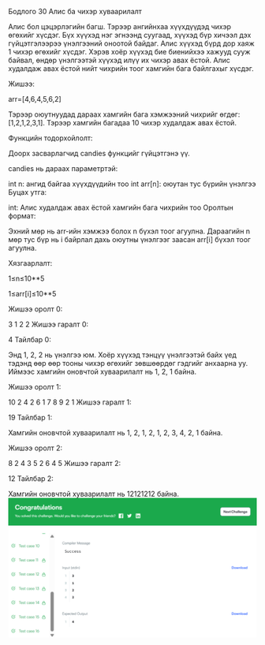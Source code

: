 Бодлого 30
Алис ба чихэр хуваарилалт

Алис бол цэцэрлэгийн багш. Тэрээр ангийнхаа хүүхдүүдэд чихэр өгөхийг хүсдэг. Бүх хүүхэд нэг эгнээнд суугаад, хүүхэд бүр хичээл дэх гүйцэтгэлээрээ үнэлгээний оноотой байдаг. Алис хүүхэд бүрд дор хаяж 1 чихэр өгөхийг хүсдэг. Хэрэв хоёр хүүхэд бие биенийхээ хажууд сууж байвал, өндөр үнэлгээтэй хүүхэд илүү их чихэр авах ёстой. Алис худалдаж авах ёстой нийт чихрийн тоог хамгийн бага байлгахыг хүсдэг.

Жишээ:

arr=[4,6,4,5,6,2]

Тэрээр оюутнуудад дараах хамгийн бага хэмжээний чихрийг өгдөг: [1,2,1,2,3,1]. Тэрээр хамгийн багадаа 10 чихэр худалдаж авах ёстой.

Функцийн тодорхойлолт:

Доорх засварлагчид candies функцийг гүйцэтгэнэ үү.

candies нь дараах параметртэй:

int n: ангид байгаа хүүхдүүдийн тоо int arr[n]: оюутан тус бүрийн үнэлгээ Буцах утга:

int: Алис худалдаж авах ёстой хамгийн бага чихрийн тоо Оролтын формат:

Эхний мөр нь arr-ийн хэмжээ болох n бүхэл тоог агуулна. Дараагийн n мөр тус бүр нь i байрлал дахь оюутны үнэлгээг заасан arr[i] бүхэл тоог агуулна.

Хязгаарлалт:

1≤n≤10**5

1≤arr[i]≤10**5

Жишээ оролт 0:

3 1 2 2 Жишээ гаралт 0:

4 Тайлбар 0:

Энд 1, 2, 2 нь үнэлгээ юм. Хоёр хүүхэд тэнцүү үнэлгээтэй байх үед тэдэнд өөр өөр тооны чихэр өгөхийг зөвшөөрдөг гэдгийг анхаарна уу. Иймээс хамгийн оновчтой хуваарилалт нь 1, 2, 1 байна.

Жишээ оролт 1:

10 2 4 2 6 1 7 8 9 2 1 Жишээ гаралт 1:

19 Тайлбар 1:

Хамгийн оновчтой хуваарилалт нь 1, 2, 1, 2, 1, 2, 3, 4, 2, 1 байна.

Жишээ оролт 2:

8 2 4 3 5 2 6 4 5 Жишээ гаралт 2:

12 Тайлбар 2:

Хамгийн оновчтой хуваарилалт нь 12121212 байна.
![alt text](image.png)